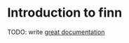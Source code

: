 # Introduction to finn

TODO: write [great documentation](http://jacobian.org/writing/what-to-write/)
